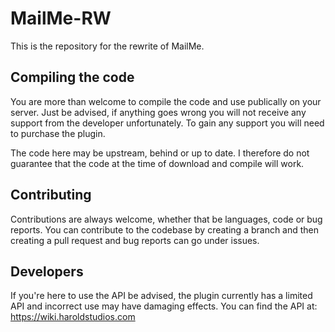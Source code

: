 # MailMe-RW
This is the repository for the rewrite of MailMe.

## Compiling the code
You are more than welcome to compile the code and use publically on your server. Just be advised, 
if anything goes wrong you will not receive any support from the developer unfortunately. To gain any support 
you will need to purchase the plugin. 

The code here may be upstream, behind or up to date. I therefore do not guarantee that the code at the time of download and compile will work.

## Contributing
Contributions are always welcome, whether that be languages, code or bug reports. 
You can contribute to the codebase by creating a branch and then creating a pull request and bug reports can go under
issues.

## Developers
If you're here to use the API be advised, the plugin currently has a limited API and incorrect use may have damaging effects.
You can find the API at: https://wiki.haroldstudios.com
